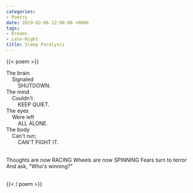 ```yaml
---
categories:
- Poetry
date: 2019-02-06 12:00:00 +0000
tags:
- Dreams
- Late-Night
title: Sleep Paralysis
---
```

{{< poem >}}
<div style="white-space: pre;">The brain
    Signaled
        SHUTDOWN.
The mind
    Couldn't
        KEEP QUIET.
The eyes
    Were left
        ALL ALONE.
The body
    Can't run;
        CAN'T FIGHT IT.

Thoughts are now
        RACING
Wheels are now
        SPINNING
Fears turn to terror
And ask, "Who's winning?"
</div>
{{< / poem >}}